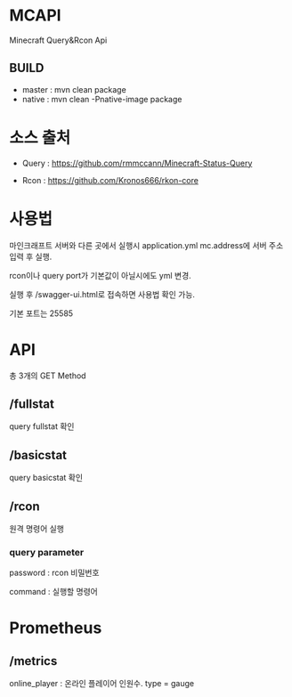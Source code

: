 # MCAPI
Minecraft Query&Rcon Api

## BUILD
- master : mvn clean package
- native : mvn clean -Pnative-image package

# 소스 출처
- Query : https://github.com/rmmccann/Minecraft-Status-Query

- Rcon : https://github.com/Kronos666/rkon-core

# 사용법

마인크래프트 서버와 다른 곳에서 실행시 application.yml mc.address에 서버 주소 입력 후 실행.

rcon이나 query port가 기본값이 아닐시에도 yml 변경.

실행 후 /swagger-ui.html로 접속하면 사용법 확인 가능.

기본 포트는 25585

# API
총 3개의 GET Method

## /fullstat
query fullstat 확인

## /basicstat
query basicstat 확인

## /rcon
원격 명령어 실행

### query parameter

password : rcon 비밀번호

command : 실행할 명령어

# Prometheus
## /metrics
online_player : 온라인 플레이어 인원수. type = gauge
